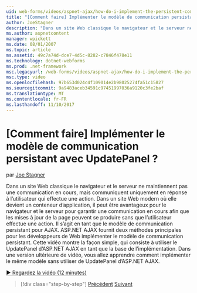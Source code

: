 ```yaml
---
uid: web-forms/videos/aspnet-ajax/how-do-i-implement-the-persistent-communications-pattern-with-the-updatepanel
title: "[Comment faire] Implémenter le modèle de communication persistant avec UpdatePanel ? | Microsoft Docs"
author: JoeStagner
description: "Dans un site Web classique le navigateur et le serveur ne maintiennent pas une communication en cours, mais communiquent uniquement en réponse à l’utilisateur qui effectue un acte..."
ms.author: aspnetcontent
manager: wpickett
ms.date: 08/01/2007
ms.topic: article
ms.assetid: 49c7a74d-dce7-4d5c-8282-c7846f478e11
ms.technology: dotnet-webforms
ms.prod: .net-framework
msc.legacyurl: /web-forms/videos/aspnet-ajax/how-do-i-implement-the-persistent-communications-pattern-with-the-updatepanel
msc.type: video
ms.openlocfilehash: 97b653d024c4f109014e2b98025274fa51c15827
ms.sourcegitcommit: 9a9483aceb34591c97451997036a9120c3fe2baf
ms.translationtype: MT
ms.contentlocale: fr-FR
ms.lasthandoff: 11/10/2017
---
```

<a name="how-do-i-implement-the-persistent-communications-pattern-with-the-updatepanel"></a>[Comment faire] Implémenter le modèle de communication persistant avec UpdatePanel ?
====================
par [Joe Stagner](https://github.com/JoeStagner)

Dans un site Web classique le navigateur et le serveur ne maintiennent pas une communication en cours, mais communiquent uniquement en réponse à l’utilisateur qui effectue une action. Dans un site Web modern où elle devient un conteneur d’application, il peut être avantageux pour le navigateur et le serveur pour garantir une communication en cours afin que les mises à jour de la page peuvent se produire sans que l’utilisateur effectue une action. Il s’agit en tant que le modèle de communication persistant pour AJAX. ASP.NET AJAX fournit deux méthodes principales pour les développeurs de Web implémenter le modèle de communication persistant. Cette vidéo montre la façon simple, qui consiste à utiliser le UpdatePanel d’ASP.NET AJAX en tant que la base de l’implémentation. Dans une version ultérieure de vidéo, vous allez apprendre comment implémenter le même modèle sans utiliser de UpdatePanel d’ASP.NET AJAX.

[&#9654; Regardez la vidéo (12 minutes)](https://channel9.msdn.com/Blogs/ASP-NET-Site-Videos/how-do-i-implement-the-persistent-communications-pattern-with-the-updatepanel)

>[!div class="step-by-step"]
[Précédent](how-do-i-use-the-conditional-updatemode-of-the-updatepanel.md)
[Suivant](how-do-i-localize-an-aspnet-ajax-application.md)

